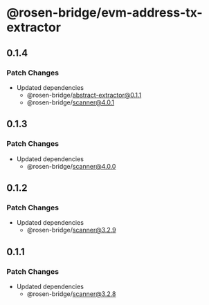 # @rosen-bridge/evm-address-tx-extractor

## 0.1.4

### Patch Changes

- Updated dependencies
  - @rosen-bridge/abstract-extractor@0.1.1
  - @rosen-bridge/scanner@4.0.1

## 0.1.3

### Patch Changes

- Updated dependencies
  - @rosen-bridge/scanner@4.0.0

## 0.1.2

### Patch Changes

- Updated dependencies
  - @rosen-bridge/scanner@3.2.9

## 0.1.1

### Patch Changes

- Updated dependencies
  - @rosen-bridge/scanner@3.2.8
